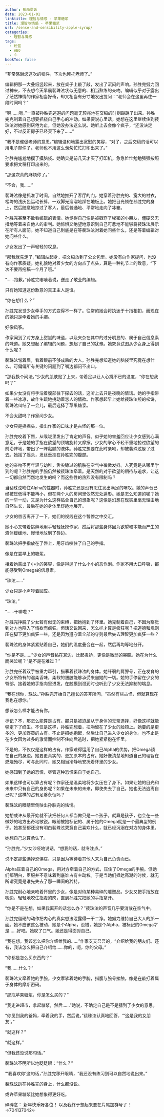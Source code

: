 ```yaml
---
author: 番茄烫饭
date: 2023-01-01
linktitle: 理智与情感 - 苹果糖浆
title: 理智与情感 - 苹果糖浆
url: /sense-and-sensibility-apple-syrup/
categories:
  - 理智与情感
tags:
  - 粉蓝
  - ABO
  - 车
bookToc: false
---
```


“非常感谢您这次的稿件，下次也拜托老师了。”

<!--more-->

编辑把那一大叠纸竖起来，放在桌子上敲了敲，发出了沉闷的声响。孙胜完努力回过神来，不去想今天早晨裴珠泫状似无意的、相当熟练的亲吻。编辑似乎对于露出了茫然神情的作家相当好奇，却又相当有分寸地发出提问：“老师会在这里再住一段时间吗？”

“啊……呃，”一直被孙胜完逃避的问题毫无预兆地在交稿的时刻蹦跳了出来。孙胜完克制着自己想要抓挠自己手心的冲动。如果要说心里话，她想在这里继续住到裴珠泫对她感到厌倦为止，但她没办法这么说。她听上去会像个疯子，“还没决定好，不过反正房子已经买下来了……”

“我不是催促老师的意思。”编辑温和地露出宽慰的笑容，“对了，之后交稿的话可以用电子邮件了。老师也不用这么匆匆忙忙打印出来了。”

孙胜完尴尬地摸了摸脑袋。她确实是前几天才买了打印机，急急忙忙勉勉强强按照要求把文稿打印出来的。

“那这次真的麻烦你了。”

“不会，我……”

裴珠泫像是抓准了时间，自然地推开了客厅的门。她穿着孙胜完的、宽大的衬衣，松垮的浅灰色运动长裤，一双脚光溜溜地踩在地板上。她把目光顿在孙胜完的身上，然后随意地掠过了客人，最后普通地、平常地走向了冰箱。

孙胜完甚至不敢看编辑的表情。她觉得自己像是被戳穿了秘密的小朋友，僵硬又无措地等着来自他人的审判。她惊惧又绝望地意识到自己可悲地不能够将裴珠泫展示在所有人面前。她不知道自己到底是在等裴珠泫对着她问些什么，还是等着编辑对她问些什么。

少女发出了一声轻轻的叹息。

“那我就先走了，”编辑站起身，把文稿放到了公文包里。她没有向作家提问，也没有向作家质疑。她礼貌地对着少女的方向点了点头，算是一种礼节上的致意，“下次不要再拖稿一个月了哦。”

“……抱歉。”孙胜完嘟囔着说，送走了敬业的编辑。

只有她知道这份歉意的真正主人是谁。

“你在想什么？”

孙胜完发觉少女牵手的方式变得不一样了。往常的她会将执迷于十指相扣，而现在的她只是牵着她的手腕。

好像风筝。

作家闻到了对方身上甜腻的味道，以及夹杂在其中的过分明显的、属于自己信息素的味道。她又想起了编辑的问题，想起了自己的犹豫。她究竟试图从少女身上得到什么呢？

裴珠泫皱着眉，看着眼前不够成熟的大人。孙胜完想知道她的脑袋里究竟在想什么。可偏偏所有关键的问题到了嘴边都问不出口。

“那我换个问法，”少女的肌肤贴了上来，带着足以让人心跳不已的温度，“你在想我吗？”

如果少女没有将手沿着腹部往下探去的话，这听上去只是夜晚的情话。她的手指带着一些冰凉，故作生疏地挑动着恋人的情欲。作家想起早上她给裴珠泫煎的松饼，裴珠泫纠结了一会儿，最后选择了苹果糖浆。

不会太甜吗？作家问少女。

少女只是摇摇头，指出作家的口味才是古怪的那一位。

孙胜完咬着下唇，从喉咙里发出了肯定的声音。似乎她的害羞回应让少女感到心满意足，于是她的手指在欲望的顶端旋转又摩擦。少女的掌心不轻不重地掠过欲望的前沿阵地，带出了一阵黏腻的液体。孙胜完想要在此时亲吻，却被裴珠泫躲了过去。她摇了摇头，发丝垂挂在孙胜完的腹部。

她的亲吻不再年轻与幼稚，舌尖舔过的肌肤在空气中微微发抖。人究竟是从哪里学到的呢？孙胜完的手腕仍然被裴珠泫牵着。是天然的对于欲望的期待与追求，让这一切都自然而然地发生的吗？而这些性的热烈没有限制吗？

当裴珠泫吻住Alpha的性器时，孙胜完还是没有忍住发出满足的喟叹。她的声音已经被压低得不能再小，但在两个人的房间里依然无处遁形。她是怎么知道的呢？她的一举一动，又是为什么这样贴合自己的想象呢？这像是幻想在现实里毫无理由地自然生长，最后在她的身体里舒适地展开。

少女的唇舌离开了一下，她们的视线在这个暂停之中交汇。

她小心又带着挑衅地用手轻轻抚摸作家，然后将那些身体因为欲望和本能而产生的液体缓缓地、慢慢地放到了唇边。

裴珠泫把手指放在了唇上，用牙齿咬住了自己的手指。

像是在尝早上的糖浆。

接着她露出了小小的笑容，像是得逞了什么小小的恶作剧。作家不用大口呼吸，都能感受到Omega的信息素。

“珠泫……”

少女只是小声哼着回应。

“珠泫。”

“……干嘛啦？”

孙胜完挣脱了少女若有似无的束缚，把她抱到了怀里。她克制着自己，不因为察觉到对方也陷入了情欲而疯狂。但话又说回来，怎么样才算是疯狂呢？把道德和规则压在脚下更加疯狂一些，还是因为遵守着全部的守则最后失去理智更加疯狂一些？

裴珠泫的身体紧紧贴着自己，她们的温度叠合在一起，然后再均等地分开。

“你是不是……”少女的声音黏在耳边，比起撒娇，更像是微弱的哭腔。她在为什么而哭泣呢？“是不是在难过？”

孙胜完任着双手被重力牵引，描摹着裴珠泫的身体。她纤弱的肩胛骨，正在发育的少女所特有的温柔香味，柔软的腰肢能够承受来自她的一切。她的手停留在少女的臀部，接着她的手指向里进发，在触摸到湿润时也听到了少女无法抑制的喘息。

“我在想你，珠泫。”孙胜完开始自己擅长的答非所问，“虽然有些古怪，但就算现在我也在想你。”

想该怎么样才能占有你。

标记？不，那怎么能算是占有。那只是被迫屈从于身体的无奈选择，好像这样就能够定下了终生。不仅是这样，孙胜完想着，把吻留在了少女的脸颊上。她要的是更多的、更加野蛮的占有。不止是把她抱起，然后让自己进入少女的身体。也不止是在少女因为过多的激情而控制不住向后逃时，把她紧紧抱在怀里。

不是的，不仅仅是这样的占有。作家难得运用了自己Alpha的优势，把Omega锁在自己的身边。她要更真实的、更加原本的占有。她好像清楚地知道自己的理智在燃烧殆尽，可与此同时，她又相当冷静地安抚着怀里的少女。

她感知到了她的恐慌，尽管这种恐慌来自于她自己。

如果这样也可以算占有呢？作家还是温柔地将少女压在了身下。如果让她的目光和未来中只有自己的身影呢？如果在未来的未来，即使失去了自己，她也无法逃离自己呢？这样的占有足够永恒吗？

裴珠泫的眼睛里倒映出孙胜完的怯懦。

她想或许从最开始就不该把任何人都当做只是一个孩子。就算是孩子，也会在一些微妙的地方出奇地敏锐。眼前被她标记的、属于她的Omega就是一个最典型的例子。她甚至都还没有明白裴珠泫究竟自己喜欢什么，就已经沉溺在对方的身体里。

她想自己总算承认了。

“孙胜完，”少女沙哑地说话，“想我的话，就专注点。”

说不定那些选择恐惧症，只是因为等待着其他人来为自己负责而已。

Alpha压着自己的Omega，用对方牵着自己的方式，压住了Omega的手腕。但她们都明白，臣服并不意味着到底谁占有主动权。于是当她们抵达高潮的时候，就无所谓究竟是谁先失去了那一瞬间的矜持。

孙胜完耐心地亲吻着怀里的少女，像是对待某种易碎的雕塑品。少女又把手指放在嘴边，轻轻地咬住指腹的肉，直到孙胜完把她的手指拿开。

“你是不是在想，如果我离开的话怎么办？”裴珠泫的声音几乎要消散在空气中。

孙胜完僵硬的动作把内心的真实想法泄露得一干二净。她努力维持自己大人的那一面。她不应该这么被动，她是个Alpha，没错，她是个Alpha，被标记的Omega才是……好吧。她叹了口气。她还是得面对自己。

“我在想，我该怎么把你介绍给我的……”作家支支吾吾的，“介绍给我的朋友们。还有，我该怎么把自己介绍给……你的，呃，你的父母。”

“你都是怎么买东西的？”

“我……什么？”

裴珠泫又牵着她的手腕。少女摩挲着她的手腕，指腹与腕骨接触，像是在敲打着属于身体的摩斯密码。

“那瓶苹果糖浆，你是怎么买的？”

“我走进超市，拿起糖浆，然后……”她说，不确定自己是不是猜到了少女的意思。

“你见到我的爸妈，牵着我的手，然后说，”裴珠泫认真地回答，“‘这是我的女朋友’。”

“就这样？”

“就这样。”

“但我还没说那句话。”

裴珠泫不明所以地眨眨眼：“什么？”

“‘我喜欢你’这句话，”孙胜完移开眼睛，“我还没有练习到可以自然地说出来。”

裴珠泫趴在孙胜完的身上，什么都没说。

或许苹果糖浆比她想象得更好吃。



碎碎念：
新年快乐呀各位！
以及我终于想起来要在片尾加群号了！
→704137042←

